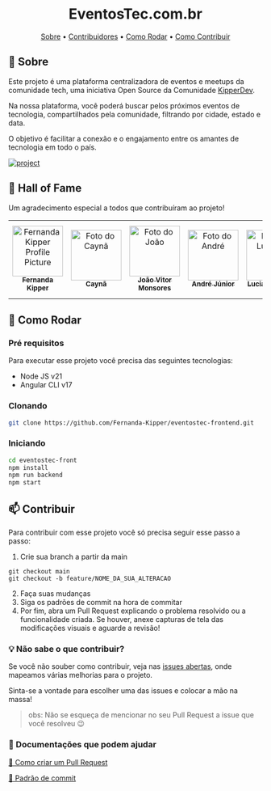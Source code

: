 [PROJECT__BADGE]: https://img.shields.io/badge/📱Visite_nossa_plataforma-000?style=for-the-badge&logo=project
[PROJECT__URL]: eventostec.com.br

<h1 align="center" style="font-weight: bold;">EventosTec.com.br</h1>

<p align="center">
 <a href="#about">Sobre</a> • 
  <a href="#colab">Contribuidores</a> •
   <a href="#started">Como Rodar</a> • 
 <a href="#contribute">Como Contribuir</a>
</p>

<h2 id="started">📌 Sobre</h2>

Este projeto é uma plataforma centralizadora de eventos e meetups da comunidade tech, uma iniciativa Open Source da Comunidade [KipperDev](https://discord.gg/D5sStBByFr).

Na nossa plataforma, você poderá buscar pelos próximos eventos de tecnologia, compartilhados pela comunidade, filtrando por cidade, estado e data.

O objetivo é facilitar a conexão e o engajamento entre os amantes de tecnologia em todo o país.

[![project][PROJECT__BADGE]][PROJECT__URL]

<h2 id="colab">🤝 Hall of Fame</h2>

Um agradecimento especial a todos que contribuíram ao projeto!

<table>
  <tr>
    <td align="center">
      <a href="#">
        <img src="https://avatars.githubusercontent.com/u/61896274?v=4" width="100px;" alt="Fernanda Kipper Profile Picture"/><br>
        <sub>
          <b>Fernanda Kipper</b>
        </sub>
      </a>
    </td>
    <td align="center">
      <a href="https://github.com/DevN0t">
        <img src="https://avatars.githubusercontent.com/u/124280672?v=4" width="100px;" alt="Foto do Caynã"/><br>
        <sub>
          <b>Caynã</b>
        </sub>
      </a>
    </td>
    <td align="center">
      <a href="https://github.com/joaovitormp1998">
        <img src="https://avatars.githubusercontent.com/u/49036365?v=4" width="100px;" alt="Foto do João"/><br>
        <sub>
          <b>João Vitor Monsores</b>
        </sub>
      </a>
    </td>
    <td align="center">
      <a href="https://github.com/AnndreJunior">
        <img src="https://avatars.githubusercontent.com/u/138535113?v=4" width="100px;" alt="Foto do André"/><br>
        <sub>
          <b>André Júnior</b>
        </sub>
      </a>
    </td>
    <td align="center">
      <a href="https://github.com/emnesty">
        <img src="https://avatars.githubusercontent.com/u/7916851?v=4" width="100px;" alt="Foto do Luciano"/><br>
        <sub>
          <b>Luciano Clécio</b>
        </sub>
      </a>
    </td>
    <td align="center">
      <a href="https://github.com/carlloseduardo07">
        <img src="https://avatars.githubusercontent.com/u/80606019?v=4" width="100px;" alt="Foto do Carlos Eduardo Albuquerque"/><br>
        <sub>
          <b>Carlos Eduardo Albuquerque</b>
        </sub>
      </a>
    </td>
    <td align="center">
    <td align="center">
      <a href="https://github.com/Ferreira-Luiz">
        <img src="https://avatars.githubusercontent.com/u/113461203?v=4" width="100px;" alt="Foto de Luiz Fernando"/><br>
        <sub>
          <b>Ferreira</b>
        </sub>
      </a>
    </td>
    <td align="center">
      <a href="https://github.com/gabriel-afg">
        <img src="https://avatars.githubusercontent.com/u/64044897?v=4" width="100px;" alt="Foto do Gabriel Augusto"/><br>
        <sub>
          <b>Gabriel Augusto</b>
        </sub>
      </a>
    </td>
    <td align="center">
      <a href="https://github.com/LivHelen12">
        <img src="https://avatars.githubusercontent.com/u/62712621?v=4" width="100px;" alt="Foto do Livia Helen"/><br>
        <sub>
          <b>Livia Helen</b>
        </sub>
      </a>
    </td>
    <td align="center">
      <a href="https://github.com/bernardoSemiOficial">
        <img src="https://avatars.githubusercontent.com/u/114026716?v=4" width="100px;" alt="Foto do Bernardo Pereira"/><br>
        <sub>
          <b>Bernardo Pereira</b>
        </sub>
      </a>
    </td>
    <td align="center">
      <a href="https://github.com/gabrielmnzs">
        <img src="https://avatars.githubusercontent.com/u/8618609?v=4" width="100px;" alt="Foto do Gabriel Menezes"/><br>
        <sub>
          <b>Gabriel Menezes</b>
        </sub>
      </a>
    </td>
    <td align="center">
      <a href="https://github.com/lucasspeixoto">
        <img src="https://avatars.githubusercontent.com/u/57375912?v=4" width="100px;" alt="Foto do Lucas Peixoto"/><br>
        <sub>
          <b>Lucas Peixoto Fernandes</b>
        </sub>
      </a>
    </td>
  </tr>
</table>

<h2 id="started">🚀 Como Rodar</h2>

<h3>Pré requisitos</h3>

Para executar esse projeto você precisa das seguintes tecnologias:

- Node JS v21
- Angular CLI v17

<h3>Clonando</h3>

```bash
git clone https://github.com/Fernanda-Kipper/eventostec-frontend.git
```

<h3>Iniciando</h3>

```bash
cd eventostec-front
npm install
npm run backend
npm start
```


<h2 id="contribute">📫 Contribuir</h2>

Para contribuir com esse projeto você só precisa seguir esse passo a passo:

1. Crie sua branch a partir da main

```
git checkout main
git checkout -b feature/NOME_DA_SUA_ALTERACAO
```

2. Faça suas mudanças
3. Siga os padrões de commit na hora de commitar
4. Por fim, abra um Pull Request explicando o problema resolvido ou a funcionalidade criada. Se houver, anexe capturas de tela das modificações visuais e aguarde a revisão!

<h3>💡 Não sabe o que contribuir?</h2>

Se você não souber como contribuir, veja nas [issues abertas](https://github.com/Fernanda-Kipper/eventostec-frontend/issues), onde mapeamos várias melhorias para o projeto.

Sinta-se a vontade para escolher uma das issues e colocar a mão na massa!

> obs: Não se esqueça de mencionar no seu Pull Request a issue que você resolveu 😉

<h3>📝 Documentações que podem ajudar</h3>

[📝 Como criar um Pull Request](https://www.atlassian.com/br/git/tutorials/making-a-pull-request)

[💾 Padrão de commit](https://gist.github.com/joshbuchea/6f47e86d2510bce28f8e7f42ae84c716)
